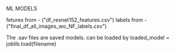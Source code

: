 ML MODELS


fetures from - ("df_resnet152_features.csv")
labels from - ("final_df_all_images_wo_NF_labels.csv")

The .sav files are saved models. can be loaded by
loaded_model = joblib.load(filename)


